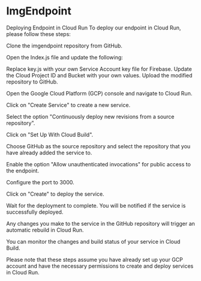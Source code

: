 ﻿# ImgEndpoint
 

Deploying Endpoint in Cloud Run
To deploy our endpoint in Cloud Run, please follow these steps:

Clone the imgendpoint repository from GitHub.

Open the Index.js file and update the following:

Replace key.js with your own Service Account key file for Firebase.
Update the Cloud Project ID and Bucket with your own values.
Upload the modified repository to GitHub.

Open the Google Cloud Platform (GCP) console and navigate to Cloud Run.

Click on "Create Service" to create a new service.

Select the option "Continuously deploy new revisions from a source repository".

Click on "Set Up With Cloud Build".

Choose GitHub as the source repository and select the repository that you have already added the service to.

Enable the option "Allow unauthenticated invocations" for public access to the endpoint.

Configure the port to 3000.

Click on "Create" to deploy the service.

Wait for the deployment to complete. You will be notified if the service is successfully deployed.

Any changes you make to the service in the GitHub repository will trigger an automatic rebuild in Cloud Run.

You can monitor the changes and build status of your service in Cloud Build.

Please note that these steps assume you have already set up your GCP account and have the necessary permissions to create and deploy services in Cloud Run.
